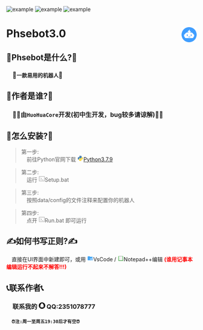 ![example](https://img.shields.io/badge/Python-3.7.9-blue.svg) 
![example](https://img.shields.io/github/downloads/HuoHuas001/Phsebot3.0/total)
![example](https://img.shields.io/badge/Version-Ver_3.0.1-green.svg) 
# Phsebot3.0 <img src="Library/Images/window.png" style="width:40px;height:40px;float:right"/>

## 🤨Phsebot是什么?🤨
### &emsp;🔌```一款易用的机器人```🔌

## 🥰作者是谁?🥰
### &emsp;🙋‍♂️由```HuoHuaCore```开发(初中生开发，bug较多请谅解)🙋‍♂️

## 🛫怎么安装?🛫
> 第一步:<br>&emsp;前往Python官网下载 <svg t="1635678454442" class="icon" viewBox="0 0 1024 1024" version="1.1" xmlns="http://www.w3.org/2000/svg" p-id="2439" width="16" height="16"><path d="M420.693333 85.333333C353.28 85.333333 298.666667 139.946667 298.666667 207.36v71.68h183.04c16.64 0 30.293333 24.32 30.293333 40.96H207.36C139.946667 320 85.333333 374.613333 85.333333 442.026667v161.322666c0 67.413333 54.613333 122.026667 122.026667 122.026667h50.346667v-114.346667c0-67.413333 54.186667-122.026667 121.6-122.026666h224c67.413333 0 122.026667-54.229333 122.026666-121.642667V207.36C725.333333 139.946667 670.72 85.333333 603.306667 85.333333z m-30.72 68.693334c17.066667 0 30.72 5.12 30.72 30.293333s-13.653333 38.016-30.72 38.016c-16.64 0-30.293333-12.8-30.293333-37.973333s13.653333-30.336 30.293333-30.336z" fill="#3C78AA" p-id="2440"></path><path d="M766.250667 298.666667v114.346666a121.6 121.6 0 0 1-121.6 121.984H420.693333A121.6 121.6 0 0 0 298.666667 656.597333v160a122.026667 122.026667 0 0 0 122.026666 122.026667h182.613334A122.026667 122.026667 0 0 0 725.333333 816.64v-71.68h-183.082666c-16.64 0-30.250667-24.32-30.250667-40.96h304.64A122.026667 122.026667 0 0 0 938.666667 581.973333v-161.28a122.026667 122.026667 0 0 0-122.026667-122.026666zM354.986667 491.221333l-0.170667 0.170667c0.512-0.085333 1.066667-0.042667 1.621333-0.170667z m279.04 310.442667c16.64 0 30.293333 12.8 30.293333 37.973333a30.293333 30.293333 0 0 1-30.293333 30.293334c-17.066667 0-30.72-5.12-30.72-30.293334s13.653333-37.973333 30.72-37.973333z" fill="#FDD835" p-id="2441" style="margin-right:10px"></path></svg>[Python3.7.9](https://www.python.org/ftp/python/3.7.9/python-3.7.9-amd64.exe)

> 第二步:<br>&emsp;运行 <svg t="1635678555791" class="icon" viewBox="0 0 1024 1024" version="1.1" xmlns="http://www.w3.org/2000/svg" p-id="3426" width="16" height="16"><path d="M324.608 312.32l-60.416 60.416 140.288 140.288-139.264 139.264 60.416 60.416 199.68-199.68-200.704-200.704z m193.536 345.088h235.52v97.28h-235.52v-97.28zM28.672 76.8v870.4h967.68v-870.4H28.672z m870.4 774.144H124.928V173.056h774.144v677.888z" fill="#BABABA" p-id="3427"></path></svg>Setup.bat

> 第三步:<br>&emsp;按照data/config的文件注释来配置你的机器人

> 第四步:<br>&emsp;点开 <svg t="1635678555791" class="icon" viewBox="0 0 1024 1024" version="1.1" xmlns="http://www.w3.org/2000/svg" p-id="3426" width="16" height="16"><path d="M324.608 312.32l-60.416 60.416 140.288 140.288-139.264 139.264 60.416 60.416 199.68-199.68-200.704-200.704z m193.536 345.088h235.52v97.28h-235.52v-97.28zM28.672 76.8v870.4h967.68v-870.4H28.672z m870.4 774.144H124.928V173.056h774.144v677.888z" fill="#BABABA" p-id="3427"></path></svg>Run.bat 即可运行

## ✍️如何书写正则?✍️
&emsp;直接在UI界面中新建即可，或用 <svg t="1635678606424" class="icon" viewBox="0 0 1024 1024" version="1.1" xmlns="http://www.w3.org/2000/svg" p-id="4297" width="16" height="16"><path d="M426.666667 170.666667H170.666667c-47.36 0-85.333333 37.973333-85.333334 85.333333v512c0 46.805333 38.528 85.333333 85.333334 85.333333h682.666666c46.805333 0 85.333333-38.528 85.333334-85.333333V341.333333a85.333333 85.333333 0 0 0-85.333334-85.333333h-341.333333l-85.333333-85.333333z" fill="#42A5F5" p-id="4298"></path><path d="M887.936 363.52l-255.488 234.922667-142.762667-107.605334-59.008 34.346667 140.714667 129.28-140.714667 129.365333 59.008 34.432 142.762667-107.605333 255.488 234.794667 124.629333-60.544V424.106667z m0 154.538667v272.896l-181.12-136.448z" fill="#BBDEFB" p-id="4299"></path></svg>VsCode / <svg t="1635678637414" class="icon" viewBox="0 0 1024 1024" version="1.1" xmlns="http://www.w3.org/2000/svg" p-id="6083" width="16" height="16"><path d="M854.14912 137.01632H159.61088c-36.8896 0-66.78016 29.89568-66.78016 66.78016v694.53824c0 36.8896 29.89568 66.78528 66.78016 66.78528h694.53824c36.88448 0 66.78016-29.89568 66.78016-66.78528V203.79648c0-36.88448-29.89568-66.78016-66.78016-66.78016z" fill="#71C171" p-id="6084"></path><path d="M747.29984 844.90752H266.46528c-29.50656 0-53.4272-23.92064-53.4272-53.4272v26.71616c0 29.50656 23.92064 53.4272 53.4272 53.4272H747.29472c29.50144 0 53.4272-23.92064 53.4272-53.4272v-26.71616c0.00512 29.51168-23.92064 53.4272-53.42208 53.4272z" fill="" p-id="6085"></path><path d="M747.29984 190.44352H266.46528c-29.50656 0-53.4272 23.92064-53.4272 53.4272v547.61472c0 29.50656 23.92064 53.4272 53.4272 53.4272H747.29472c29.50144 0 53.4272-23.92064 53.4272-53.4272V243.8656c0.00512-29.50144-23.92064-53.42208-53.42208-53.42208z" fill="#FFFFFF" p-id="6086"></path><path d="M693.86752 96.9472h-120.8832c-3.3536-30.01344-28.51328-53.4272-59.42784-53.4272s-56.07424 23.41376-59.42272 53.4272H319.89248a26.71616 26.71616 0 0 0-26.71616 26.71616v80.13312a26.71616 26.71616 0 0 0 26.71616 26.71616h373.98016a26.71616 26.71616 0 0 0 26.71616-26.71616V123.66336a26.7264 26.7264 0 0 0-26.72128-26.71616z m-180.31104 40.06912a33.3824 33.3824 0 0 1-33.38752-33.38752 33.38752 33.38752 0 1 1 33.38752 33.38752z" fill="#CACACA" p-id="6087"></path><path d="M693.86752 203.79648H319.89248a26.71616 26.71616 0 0 1-26.71616-26.71104v26.71104a26.71616 26.71616 0 0 0 26.71616 26.71616h373.98016a26.71616 26.71616 0 0 0 26.71616-26.71616v-26.71104a26.7264 26.7264 0 0 1-26.72128 26.71104z" fill="#B3B3B3" p-id="6088"></path><path d="M370.36544 329.03168l-6.43072-3.22048s-5.15072-4.1472-8.75008 0.45568L323.8656 368.64c-1.83808 2.7648-4.29056 0.49664-4.29056 0.49664l-13.7984-11.30496s-4.1216-2.29888-6.69184 2.7648l-5.69856 7.36768s-1.60256 3.16928 3.02592 5.46816l18.72896 14.67392s3.14368 2.7392 6.66624 2.7392c2.7136-0.0256 5.69856-0.04096 5.69856-0.04096s6.2976-0.23552 9.26208-5.5808l35.52768-51.01056c0-0.00512 3.2256-2.88768-1.93024-5.18144z" fill="#71C171" p-id="6089"></path><path d="M293.17632 524.35456h80.13824V444.21632H293.17632v80.13824z m133.56544-26.71104h293.84704v-26.71104H426.74176v26.71104z m-133.56544 146.92352h80.13824V564.4288H293.17632v80.13824z m133.56544-26.71616h293.84704v-26.71616H426.74176v26.71616z m-133.56544 146.9184h80.13824v-80.13312H293.17632v80.13312z m133.56544-26.71104h293.84704v-26.71616H426.74176v26.71616z m0-387.33824v26.71104h293.84704V350.72H426.74176z" fill="#D5D5D5" p-id="6090"></path></svg>Notepad++编辑 <span style="color:red;font-weight:bold">(谁用记事本编辑运行不起来不解答!!!)</span>

## 📞联系作者📞
### &emsp;联系我的 <svg t="1635678922307" class="icon" viewBox="0 0 1025 1024" version="1.1" xmlns="http://www.w3.org/2000/svg" p-id="8678" width="17" height="17"><path d="M512.009337 0C229.23422 0 0 229.23422 0 511.990663c0 282.775117 229.23422 512.009337 512.009337 512.009337 282.775117 0 512.009337-229.23422 512.009337-512.009337C1024 229.23422 794.76578 0 512.009337 0zM801.26464 668.859701c-21.737567 18.637536-49.955319-61.346999-54.007769-49.040249-9.879014 29.935842-14.529061 49.936644-43.643208 82.505644-1.550016 1.736764 33.670819 14.473036 43.643208 41.62632 9.542867 26.03279 28.143053 67.285613-93.486477 80.227308-71.375413 7.582004-122.936772-38.022067-128.09104-37.592545-9.524192 0.84037-5.284993 0-15.51883 0-8.366349 0-8.926595 0.616271-16.807397 0-2.166287-0.168074-25.883391 37.592545-131.975416 37.592545-82.225521 0-103.514891-51.748108-86.987617-80.227308 16.545949-28.460526 44.128755-36.752175 40.244378-41.252822-19.141758-22.185764-32.363577-45.921544-40.244378-67.360312-1.942188-5.341017-3.585578-10.532635-4.874145-15.51883-2.987982-11.447705-25.883391 67.229588-50.459541 49.040249-24.576149-18.170664-22.391188-64.40968-6.480185-108.687834 16.060402-44.614302 56.491529-87.585213 56.939726-97.072055 1.624715-35.295534-3.473529-41.159448 0-50.422191 7.750078-20.766473 17.19957-12.792297 17.19957-23.567706 0-135.729068 100.863057-245.761494 225.293819-245.761494 124.412088 0 225.275145 110.032426 225.275145 245.761494 0 5.210293 13.520617 0 19.982128 23.567706 1.325917 4.874145 2.259661 23.66108 0.672296 50.422191-0.746995 12.848321 34.268415 28.497875 52.364379 97.072055C828.436598 628.764722 810.321959 661.109624 801.26464 668.859701z" p-id="8679"></path></svg> QQ:<span style="font-weight:bold">2351078777</span>
#### &emsp;```⏰注:周一至周五19:30后才有空⏰```

